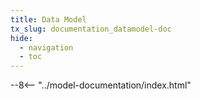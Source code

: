 ```yaml
---
title: Data Model
tx_slug: documentation_datamodel-doc
hide:
  - navigation
  - toc
---
```


--8<-- "../model-documentation/index.html"
